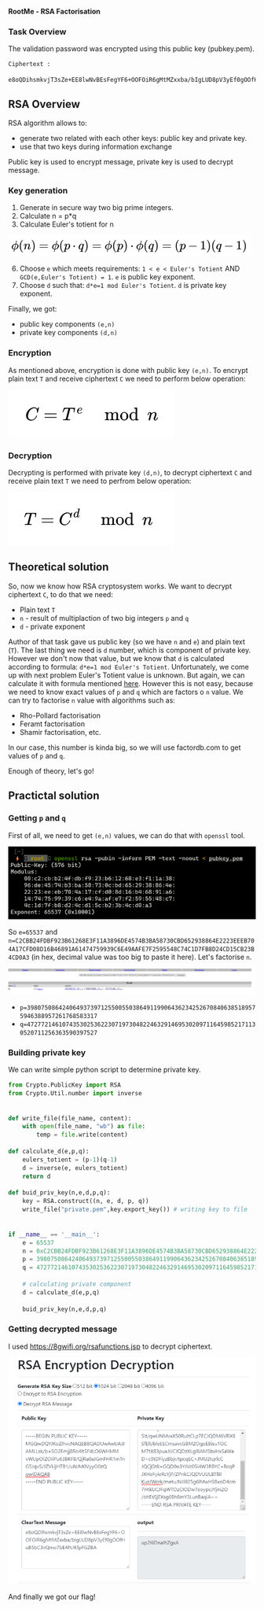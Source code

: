 **RootMe - RSA Factorisation**

### **Task Overview**

The validation password was encrypted using this public key (pubkey.pem).

```
Ciphertext :

e8oQDihsmkvjT3sZe+EE8lwNvBEsFegYF6+OOFOiR6gMtMZxxba/bIgLUD8pV3yEf0gOOfHuB5bC3vQmo7bE4PcIKfpFGZBA
```

## **RSA Overview**

RSA algorithm allows to:
* generate two related with each other keys: public key and private key.
* use that two keys during information exchange

Public key is used to encrypt message, private key is used to decrypt message.

### **Key generation**

1. Generate in secure way two big prime integers.
2. Calculate n = p*q
3. Calculate Euler's totient for n


![](p/1.png)

 
6. Choose `e` which meets requirements: `1 < e < Euler's Totient` AND `GCD(e,Euler's Totient) = 1`. `e` is public key exponent.
7. Choose `d` such that: `d*e=1 mod Euler's Totient`. `d` is private key exponent.

Finally, we got:
* public key components `(e,n)`
* private key components `(d,n)`


### **Encryption**

As mentioned above, encryption is done with public key `(e,n)`. To encrypt plain text `T` and receive ciphertext `C` we need to perform below operation:


![](p/2.png)


### **Decryption**

Decrypting is performed with private key `(d,n)`, to decrypt ciphertext `C` and receive plain text `T` we need to perfrom below operation:


![](p/3.png)


## Theoretical solution

So, now we know how RSA cryptosystem works. We want to decrypt ciphertext `C`, to do that we need:

* Plain text `T`
* `n` - result of multiplaction of two big integers `p` and `q`
* `d` - private exponent

Author of that task gave us public key (so we have `n` and `e`) and plain text (`T`). The last thing we need is `d` number, which is component of private key. However we don't now that value, but we know that `d` is calculated according to formula: `d*e=1 mod Euler's Totient`. Unfortunately, we come up with next problem Euler's Totient value is unknown. But again, we can calculate it with formula mentioned [here](#key-generation). However this is not easy, because we need to know exact values of `p` and `q` which are factors o `n` value. We can try to factorise `n` value with algorithms such as:

* Rho-Pollard factorisation
* Feramt factorisation
* Shamir factorisation, etc.

In our case, this number is kinda big, so we will use factordb.com to get values of `p` and `q`. 

Enough of theory, let's go!


## Practictal solution

### **Getting `p` and `q`**

First of all, we need to get `(e,n)` values, we can do that with `openssl` tool.


![](p/4.png)


So `e=65537` and `n=C2CBB24FDBF923B61268E3F11A3896DE4574B3BA58730CBD652938864E2223EEEB704A17CFD08D16B46891A61474759939C6E49AAFE7F2595548C74C1D7FB8D24CD15CB23B4CD0A3` (in hex, decimal value was too big to paste it here). Let's factorise `n`. 


![](p/5.png)


* `p=398075086424064937397125500550386491199064362342526708406385189575946388957261768583317`
* `q=472772146107435302536223071973048224632914695302097116459852171130520711256363590397527`

### **Building private key**

We can write simple python script to determine private key.

```python
from Crypto.PublicKey import RSA
from Crypto.Util.number import inverse


def write_file(file_name, content):
    with open(file_name, "wb") as file:
        temp = file.write(content)

def calculate_d(e,p,q):
    eulers_totient = (p-1)(q-1)
    d = inverse(e, eulers_totient)
    return d

def buid_priv_key(n,e,d,p,q):
    key = RSA.construct((n, e, d, p, q))
    write_file("private.pem",key.export_key()) # writing key to file
    

if __name__ == '__main__':
    e = 65537
    n = 0xC2CBB24FDBF923B61268E3F11A3896DE4574B3BA58730CBD652938864E2223EEEB704A17CFD08D16B46891A61474759939C6E49AAFE7F2595548C74C1D7FB8D24CD15CB23B4CD0A3
    p = 398075086424064937397125500550386491199064362342526708406385189575946388957261768583317
    q = 472772146107435302536223071973048224632914695302097116459852171130520711256363590397527

    # calculating private component
    d = calculate_d(e,p,q)

    buid_priv_key(n,e,d,p,q)
```

### **Getting decrypted message**

I used https://8gwifi.org/rsafunctions.jsp to decrypt ciphertext.


![](p/6.png)


And finally we got our flag!
